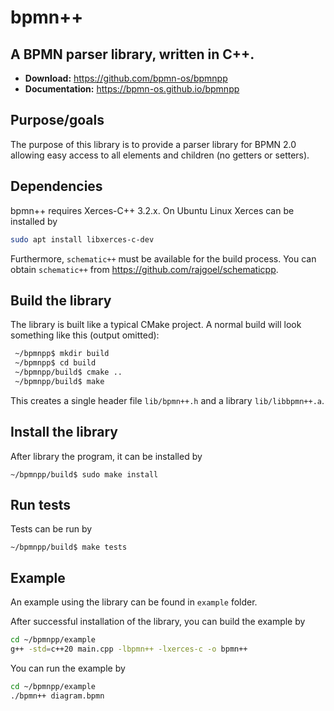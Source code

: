 # bpmn++

## A BPMN parser library, written in C++.

- **Download:** https://github.com/bpmn-os/bpmnpp
- **Documentation:** https://bpmn-os.github.io/bpmnpp 

## Purpose/goals
The purpose of this library is to provide a parser library for BPMN 2.0 allowing easy access to all elements and children (no getters or setters).

## Dependencies

bpmn++ requires Xerces-C++ 3.2.x. On Ubuntu Linux Xerces can be installed by
```sh
sudo apt install libxerces-c-dev
```

Furthermore, `schematic++` must be available for the build process. You can obtain `schematic++` from https://github.com/rajgoel/schematicpp.

## Build the library

The library is built like a typical CMake project. A normal build will look something like this (output omitted):

```sh
 ~/bpmnpp$ mkdir build
 ~/bpmnpp$ cd build
 ~/bpmnpp/build$ cmake ..
 ~/bpmnpp/build$ make
 ```

This creates a single header file `lib/bpmn++.h` and a library `lib/libbpmn++.a`.

## Install the library
After library the program, it can be installed by

```
~/bpmnpp/build$ sudo make install
```

## Run tests
Tests can be run by

```
~/bpmnpp/build$ make tests
```

## Example

An example using the library can be found in `example` folder.

After successful installation of the library, you can build the example by

```sh
cd ~/bpmnpp/example
g++ -std=c++20 main.cpp -lbpmn++ -lxerces-c -o bpmn++
```

You can run the example by
```sh
cd ~/bpmnpp/example
./bpmn++ diagram.bpmn
```
